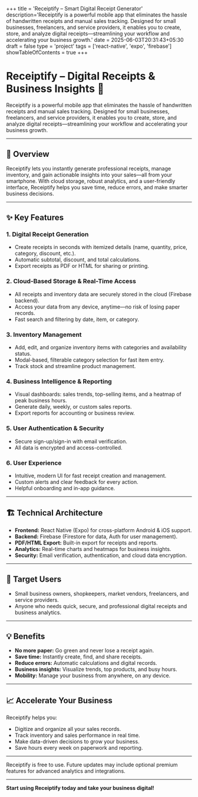 +++
title = 'Receiptify – Smart Digital Receipt Generator'
description='Receiptify is a powerful mobile app that eliminates the hassle of handwritten receipts and manual sales tracking. Designed for small businesses, freelancers, and service providers, it enables you to create, store, and analyze digital receipts—streamlining your workflow and accelerating your business growth.'
date = 2025-06-03T20:31:43+05:30
draft = false
type = 'project'
tags = ['react-native', 'expo', 'firebase']
showTableOfContents = true
+++

# Receiptify – Digital Receipts & Business Insights 📲

Receiptify is a powerful mobile app that eliminates the hassle of handwritten receipts and manual sales tracking. Designed for small businesses, freelancers, and service providers, it enables you to create, store, and analyze digital receipts—streamlining your workflow and accelerating your business growth.

---

## 🚀 Overview
Receiptify lets you instantly generate professional receipts, manage inventory, and gain actionable insights into your sales—all from your smartphone. With cloud storage, robust analytics, and a user-friendly interface, Receiptify helps you save time, reduce errors, and make smarter business decisions.

---

## ✨ Key Features

### 1. Digital Receipt Generation
- Create receipts in seconds with itemized details (name, quantity, price, category, discount, etc.).
- Automatic subtotal, discount, and total calculations.
- Export receipts as PDF or HTML for sharing or printing.

### 2. Cloud-Based Storage & Real-Time Access
- All receipts and inventory data are securely stored in the cloud (Firebase backend).
- Access your data from any device, anytime—no risk of losing paper records.
- Fast search and filtering by date, item, or category.

### 3. Inventory Management
- Add, edit, and organize inventory items with categories and availability status.
- Modal-based, filterable category selection for fast item entry.
- Track stock and streamline product management.

### 4. Business Intelligence & Reporting
- Visual dashboards: sales trends, top-selling items, and a heatmap of peak business hours.
- Generate daily, weekly, or custom sales reports.
- Export reports for accounting or business review.

### 5. User Authentication & Security
- Secure sign-up/sign-in with email verification.
- All data is encrypted and access-controlled.

### 6. User Experience
- Intuitive, modern UI for fast receipt creation and management.
- Custom alerts and clear feedback for every action.
- Helpful onboarding and in-app guidance.

---

## 🏗️ Technical Architecture
- **Frontend:** React Native (Expo) for cross-platform Android & iOS support.
- **Backend:** Firebase (Firestore for data, Auth for user management).
- **PDF/HTML Export:** Built-in export for receipts and reports.
- **Analytics:** Real-time charts and heatmaps for business insights.
- **Security:** Email verification, authentication, and cloud data encryption.

---

## 👤 Target Users
- Small business owners, shopkeepers, market vendors, freelancers, and service providers.
- Anyone who needs quick, secure, and professional digital receipts and business analytics.

---

## 💡 Benefits
- **No more paper:** Go green and never lose a receipt again.
- **Save time:** Instantly create, find, and share receipts.
- **Reduce errors:** Automatic calculations and digital records.
- **Business insights:** Visualize trends, top products, and busy hours.
- **Mobility:** Manage your business from anywhere, on any device.

---

## 📈 Accelerate Your Business
Receiptify helps you:
- Digitize and organize all your sales records.
- Track inventory and sales performance in real time.
- Make data-driven decisions to grow your business.
- Save hours every week on paperwork and reporting.

---

Receiptify is free to use. Future updates may include optional premium features for advanced analytics and integrations.

---

**Start using Receiptify today and take your business digital!**
